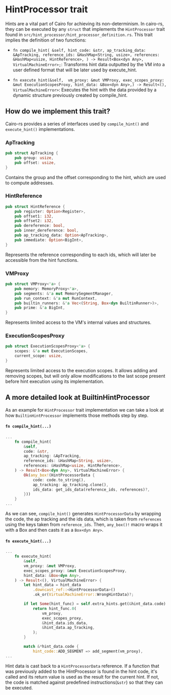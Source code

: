 
# HintProcessor trait
Hints are a vital part of Cairo for achieving its non-determinism. In cairo-rs, they can be executed by any `struct` that implements the `HintProcessor` trait found in `src/hint_processor/hint_processor_definition.rs`.
This trait implies the definition of two functions:

* `fn compile_hint(
        &self,
        hint_code: &str,
        ap_tracking_data: &ApTracking,
        reference_ids: &HashMap<String, usize>,
        references: &HashMap<usize, HintReference>,
    ) -> Result<Box<dyn Any>, VirtualMachineError>;`: Transforms hint data outputted by the VM into a user defined format that will be later used by execute_hint.
    
* `fn execute_hint(&self, 
        vm_proxy: &mut VMProxy,
        exec_scopes_proxy: &mut ExecutionScopesProxy,
        hint_data: &Box<dyn Any>,) -> Result<(), VirtualMachineError>`: Executes the hint with the data provided by a dynamic structure previously created by compile_hint.
        
## How do we implement this trait?
Cairo-rs provides a series of interfaces used by `compile_hint()` and `execute_hint()` implementations.

### ApTracking
```rust
pub struct ApTracking {
    pub group: usize,
    pub offset: usize,
}
```
Contains the group and the offset corresponding to the hint, which are used to compute addresses.

### HintReference
```rust
pub struct HintReference {
    pub register: Option<Register>,
    pub offset1: i32,
    pub offset2: i32,
    pub dereference: bool,
    pub inner_dereference: bool,
    pub ap_tracking_data: Option<ApTracking>,
    pub immediate: Option<BigInt>,
}
```
Represents the reference corresponding to each ids, which will later be accessible from the hint functions.

### VMProxy
```rust
pub struct VMProxy<'a> {
    pub memory: MemoryProxy<'a>,
    pub segments: &'a mut MemorySegmentManager,
    pub run_context: &'a mut RunContext,
    pub builtin_runners: &'a Vec<(String, Box<dyn BuiltinRunner>)>,
    pub prime: &'a BigInt,
}
```
Represents limited access to the VM's internal values and structures.
### ExecutionScopesProxy
```rust
pub struct ExecutionScopesProxy<'a> {
    scopes: &'a mut ExecutionScopes,
    current_scope: usize,
}
```
Represents limited access to the execution scopes.
It allows adding and removing scopes, but will only allow modifications to the last scope present before hint execution using its implementation.

## A more detailed look at BuiltinHintProcessor
As an example for `HintProcessor` trait implementation we can take a look at how `BuiltinHintProcessor` implements those methods step by step.

#### `fn compile_hint(...)`
```rust
...    
    fn compile_hint(
        &self,
        code: &str,
        ap_tracking: &ApTracking,
        reference_ids: &HashMap<String, usize>,
        references: &HashMap<usize, HintReference>,
    ) -> Result<Box<dyn Any>, VirtualMachineError> {
        Ok(any_box!(HintProcessorData {
            code: code.to_string(),
            ap_tracking: ap_tracking.clone(),
            ids_data: get_ids_data(reference_ids, references)?,
        }))
    }
...
```
As we can see, `compile_hint()` generates `HintProcessorData` by wrapping the code, the ap tracking and the ids data, which is taken from `references` using the keys taken from `reference_ids`. Then, `any_box()!` macro wraps it with a Box and then casts it as a `Box<dyn Any>`. 

#### `fn execute_hint(...)`
```rust
...    
    fn execute_hint(
        &self,
        vm_proxy: &mut VMProxy,
        exec_scopes_proxy: &mut ExecutionScopesProxy,
        hint_data: &Box<dyn Any>,
    ) -> Result<(), VirtualMachineError> {
        let hint_data = hint_data
            .downcast_ref::<HintProcessorData>()
            .ok_or(VirtualMachineError::WrongHintData)?;

        if let Some(hint_func) = self.extra_hints.get(&hint_data.code) {
            return hint_func.0(
                vm_proxy,
                exec_scopes_proxy,
                &hint_data.ids_data,
                &hint_data.ap_tracking,
            );
        }

        match &*hint_data.code {
            hint_code::ADD_SEGMENT => add_segment(vm_proxy),
...
```
Hint data is cast back to a `HintProcessorData` reference. If a function that was previously added to the HintProcessor is found in the hint code, it's called and its return value is used as the result for the current hint. If not, the code is matched against predefined instructions(`&str`) so that they can be executed.
